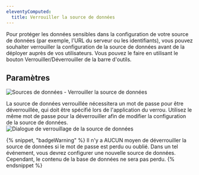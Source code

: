 ```yaml
---
eleventyComputed:
  title: Verrouiller la source de données
---
```

Pour protéger les données sensibles dans la configuration de votre source de données (par exemple, l'URL du serveur ou les identifiants), vous pouvez souhaiter verrouiller la configuration de la source de données avant de la déployer auprès de vos utilisateurs. Vous pouvez le faire en utilisant le bouton Verrouiller/Déverrouiller de la barre d'outils.

## Paramètres

![Sources de données - Verrouiller la source de données](https://cdnweb.devolutions.net/docs/docs_en_rdm_mac_clip5070.png)

La source de données verrouillée nécessitera un mot de passe pour être déverrouillée, qui doit être spécifié lors de l'application du verrou. Utilisez le même mot de passe pour la déverrouiller afin de modifier la configuration de la source de données.
![Dialogue de verrouillage de la source de données](https://cdnweb.devolutions.net/docs/docs_en_rdm_mac_2014-05-29_13-46-00.png)

{% snippet, "badgeWarning" %}
Il n'y a AUCUN moyen de déverrouiller la source de données si le mot de passe est perdu ou oublié. Dans un tel événement, vous devrez configurer une nouvelle source de données. Cependant, le contenu de la base de données ne sera pas perdu.
{% endsnippet %}
